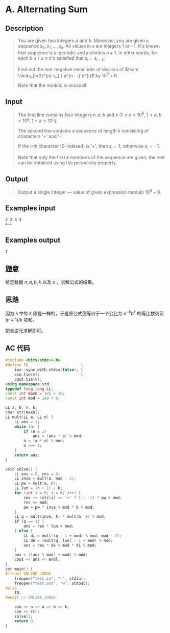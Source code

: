 # A. Alternating Sum

## **Description**

> You are given two integers $a$ and $b$. Moreover, you are given a sequence $s_0, s_1, \dots, s_{n}$. All values in $s$ are integers $1$ or $-1$. It's known that sequence is $k$-periodic and $k$ divides $n+1$. In other words, for each $k \leq i \leq n$ it's satisfied that $s_{i} = s_{i - k}$.
>
> Find out the non-negative remainder of division of $\sum \limits_{i=0}^{n} s_{i} a^{n - i} b^{i}$ by $10^{9} + 9$.
>
> Note that the modulo is unusual!



## **Input**

> The first line contains four integers $n, a, b$ and $k$ $(1 \leq n \leq 10^{9}, 1 \leq a, b \leq 10^{9}, 1 \leq k \leq 10^{5})$.
>
> The second line contains a sequence of length $k$ consisting of characters '+' and '-'.
>
> If the $i$-th character (0-indexed) is '+', then $s_{i} = 1$, otherwise $s_{i} = -1$.
>
> Note that only the first $k$ members of the sequence are given, the rest can be obtained using the periodicity property.



## **Output**

> Output a single integer — value of given expression modulo $10^{9} + 9$.



## **Examples input**

    2 2 3 3
    +-+



## **Examples output**

    7



## **题意**

给定数据 $n, a, b, k$ 以及 $s$ ，求解公式的结果。



## **思路**

因为 $s$ 中每 $k$ 段是一样的，于是原公式便等价于一个公比为 $a^{-k}b^k$ 的等比数列前 $(n+1)/k$ 项和。

配合逆元求解即可。



## **AC 代码**

```cpp
#include <bits/stdc++.h>
#define IO                       \
    ios::sync_with_stdio(false); \
    cin.tie(0);                  \
    cout.tie(0);
using namespace std;
typedef long long LL;
const int maxn = 1e5 + 10;
const int mod = 1e9 + 9;

LL a, b, n, k;
char str[maxn];
LL mult(LL a, LL n) {
    LL ans = 1;
    while (n) {
        if (n & 1)
            ans = (ans * a) % mod;
        a = (a * a) % mod;
        n >>= 1;
    }
    return ans;
}

void solve() {
    LL ans = 0, res = 0;
    LL inva = mult(a, mod - 2);
    LL pw = mult(a, n);
    LL lun = (n + 1) / k;
    for (int i = 0; i < k; i++) {
        res += (str[i] == '+' ? 1 : -1) * pw % mod;
        res %= mod;
        pw = pw * inva % mod * b % mod;
    }
    LL q = mult(inva, k) * mult(b, k) % mod;
    if (q == 1) {
        ans = res * lun % mod;
    } else {
        LL di = mult((q - 1 + mod) % mod, mod - 2);
        LL de = (mult(q, lun) - 1 + mod) % mod;
        ans = res * de % mod * di % mod;
    }
    ans = ((ans % mod) + mod) % mod;
    cout << ans << endl;
}
int main() {
#ifndef ONLINE_JUDGE
    freopen("test.in", "r", stdin);
    freopen("test.out", "w", stdout);
#else
    IO;
#endif // ONLINE_JUDGE

    cin >> n >> a >> b >> k;
    cin >> str;
    solve();
    return 0;
}
```

